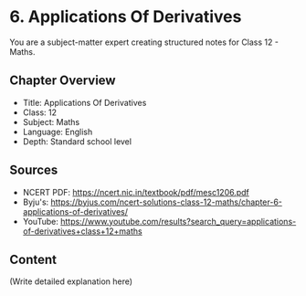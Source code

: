 # 6. Applications Of Derivatives

You are a subject-matter expert creating structured notes for Class 12 - Maths.

## Chapter Overview
- Title: Applications Of Derivatives
- Class: 12
- Subject: Maths
- Language: English
- Depth: Standard school level

## Sources
- NCERT PDF: https://ncert.nic.in/textbook/pdf/mesc1206.pdf
- Byju's: https://byjus.com/ncert-solutions-class-12-maths/chapter-6-applications-of-derivatives/
- YouTube: https://www.youtube.com/results?search_query=applications-of-derivatives+class+12+maths

## Content
(Write detailed explanation here)
